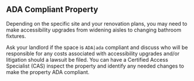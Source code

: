 ## ADA Compliant Property

Depending on the specific site and your renovation plans, you may need to make accessibility upgrades from widening aisles to changing bathroom fixtures. 

Ask your landlord if the space is `ADA|ada` compliant and discuss who will be responsible for any costs associated with accessibility upgrades and/or litigation should a lawsuit be filed. You can have a Certified Access Specialist (CAS) inspect the property and identify any needed changes to make the property ADA compliant.
